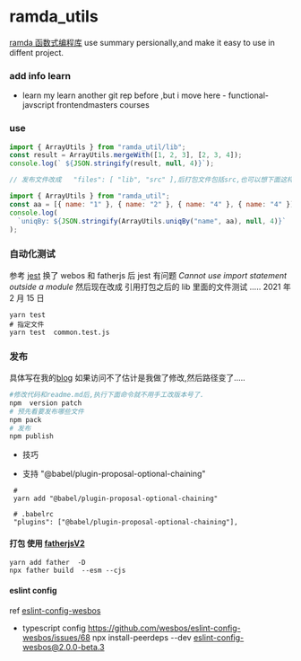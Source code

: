 # ramda_utils

[ramda 函数式编程库](https://adispring.coding.me/2017/10/21/What-Function-Should-I-Use/) use summary persionally,and make it easy to use in diffent project.

### add info learn

- learn
  my learn another git rep before ,but i move here - functional-javscript
  frontendmasters courses

### use

```js
import { ArrayUtils } from "ramda_util/lib";
const result = ArrayUtils.mergeWith([1, 2, 3], [2, 3, 4]);
console.log(` ${JSON.stringify(result, null, 4)}`);

// 发布文件改成   "files": [ "lib", "src" ],后打包文件包括src,也可以想下面这样引用了.

import { ArrayUtils } from "ramda_util";
const aa = [{ name: "1" }, { name: "2" }, { name: "4" }, { name: "4" }];
console.log(
  `uniqBy: ${JSON.stringify(ArrayUtils.uniqBy("name", aa), null, 4)}`
);
```

### 自动化测试

参考 [jest][jesto]
换了 webos 和 fatherjs 后 jest 有问题 _Cannot use import statement outside a module_
然后现在改成 引用打包之后的 lib 里面的文件测试 ..... 2021 年 2 月 15 日

```
yarn test
# 指定文件
yarn test  common.test.js
```

### 发布

具体写在我的[blog][npmpub] 如果访问不了估计是我做了修改,然后路径变了.....

```bash
#修改代码和readme.md后,执行下面命令就不用手工改版本号了.
npm  version patch
# 预先看要发布哪些文件
npm pack
# 发布
npm publish
```

- 技巧

[jesto]: https://jestjs.io/docs/zh-Hans/24.6/getting-started
[npmpub]: https://www.jingzy.top/2019/07/15/npm_publish/

- 支持 "@babel/plugin-proposal-optional-chaining"

```
 #
 yarn add "@babel/plugin-proposal-optional-chaining"

 # .babelrc
 "plugins": ["@babel/plugin-proposal-optional-chaining"],

```

#### 打包 使用 [fatherjsV2](https://github.com/umijs/father/tree/2.x)

```
yarn add father  -D
npx father build  --esm --cjs
```

#### eslint config

ref [eslint-config-wesbos](https://github.com/wesbos/eslint-config-wesbos)

- typescript config https://github.com/wesbos/eslint-config-wesbos/issues/68
  npx install-peerdeps --dev eslint-config-wesbos@2.0.0-beta.3
